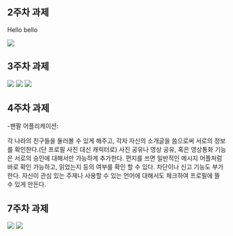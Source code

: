 ## 2주차 과제

Hello bello

<img width="" height="" src="./png/과제.png">

## 3주차 과제

<img width="" height="" src="./png/버튼.png">

<img width="" height="" src="./png/네이버결과.png">

<img width="" height="" src="./png/전화걸기.png">

## 4주차 과제

 -펜팔 어플리케이션:
 
 각 나라의 친구들을 둘러볼 수 있게 해주고, 각자 자신의 소개글을 씀으로써 서로의 정보를 확인한다.(단 프로필 사진 대신 캐릭터로)
 사진 공유나 영상 공유, 혹은 영상통화 기능은 서로의 승인에 대해서만 가능하게 추가한다.
 편지를 쓰면 일반적인 메시지 어플처럼 바로 확인 가능하고, 읽었는지 등의 여부를 확인 할 수 있다.
 차단이나 신고 기능도 부가한다. 자신이 관심 있는 주제나 사용할 수 있는 언어에 대해서도 체크하여 프로필에 뜰 수 있게 만든다.

## 7주차 과제

<img width="" height="" src="./png/바꾸기1.png">

<img width="" height="" src="./png/바꾸기2.png">
